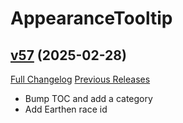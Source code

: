 # AppearanceTooltip

## [v57](https://github.com/kemayo/wow-appearancetooltip/tree/v57) (2025-02-28)
[Full Changelog](https://github.com/kemayo/wow-appearancetooltip/compare/v56...v57) [Previous Releases](https://github.com/kemayo/wow-appearancetooltip/releases)

- Bump TOC and add a category  
- Add Earthen race id  
